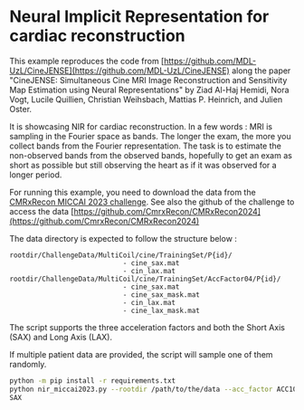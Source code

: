 # Neural Implicit Representation for cardiac reconstruction

This example reproduces the code from [https://github.com/MDL-UzL/CineJENSE](https://github.com/MDL-UzL/CineJENSE) along the paper "CineJENSE: Simultaneous Cine MRI Image Reconstruction and Sensitivity Map Estimation using Neural Representations" by Ziad Al-Haj Hemidi, Nora Vogt, Lucile Quillien, Christian Weihsbach, Mattias P. Heinrich, and Julien Oster.

It is showcasing NIR for cardiac reconstruction. In a few words : MRI is
sampling in the Fourier space as bands. The longer the exam, the more you
collect bands from the Fourier representation. The task is to estimate the
non-observed bands from the observed bands, hopefully to get an exam as short as
possible but still observing the heart as if it was observed for a longer
period.

For running this example, you need to download the data from the [CMRxRecon MICCAI 2023
challenge](https://cmrxrecon.github.io/Home.html). See also the github of the
challenge to access the data [https://github.com/CmrxRecon/CMRxRecon2024](https://github.com/CmrxRecon/CMRxRecon2024)

The data directory is expected to follow the structure below :

	rootdir/ChallengeData/MultiCoil/cine/TrainingSet/P{id}/
								- cine_sax.mat
								- cin_lax.mat
	rootdir/ChallengeData/MultiCoil/cine/TrainingSet/AccFactor04/P{id}/
								- cine_sax.mat
								- cine_sax_mask.mat
								- cin_lax.mat
								- cine_lax_mask.mat


The script supports the three acceleration factors and both the Short Axis (SAX) and
Long Axis (LAX).

If multiple patient data are provided, the script will sample one of them
randomly.

```bash
python -m pip install -r requirements.txt
python nir_miccai2023.py --rootdir /path/to/the/data --acc_factor ACC10 --view
SAX
```

